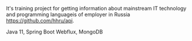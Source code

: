It's training project for getting information about mainstream IT technology and programming languageis of employer in Russia https://github.com/hhru/api.

Java 11, Spring Boot Webflux, MongoDB

